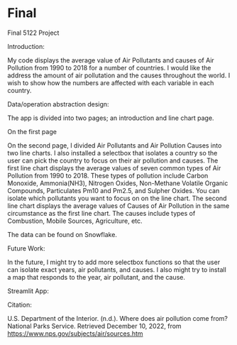 # Final
Final 5122 Project

Introduction:

My code displays the average value of Air Pollutants and causes of Air Pollution from 1990 to 2018 for a number of countries. I would like the address the amount of air pollutation and the causes throughout the world. I wish to show how the numbers are affected with each variable in each country.


Data/operation abstraction design:

The app is divided into two pages; an introduction and line chart page.

On the first page

On the second page, I divided Air Pollutants and Air Pollution Causes into two line charts. I also installed a selectbox that isolates a country so the user can pick the country to focus on their air pollution and causes. The first line chart displays the average values of seven common types of Air Pollution from 1990 to 2018. These types of pollution include Carbon Monoxide, Ammonia(NH3), Nitrogen Oxides, Non-Methane Volatile Organic Compounds, Particulates Pm10 and Pm2.5, and Sulpher Oxides. You can isolate which pollutants you want to focus on on the line chart. The second line chart displays the average values of Causes of Air Pollution in the same circumstance as the first line chart. The causes include types of Combustion, Mobile Sources, Agriculture, etc.

The data can be found on Snowflake.

Future Work:

In the future, I might try to add more selectbox functions so that the user can isolate exact years, air pollutants, and causes. I also might try to install a map that responds to the year, air pollutant, and the cause.

Streamlit App:

Citation:

U.S. Department of the Interior. (n.d.). Where does air pollution come from? National Parks Service. Retrieved December 10, 2022, from https://www.nps.gov/subjects/air/sources.htm 
